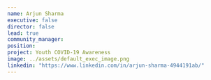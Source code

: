 ```yaml
---
name: Arjun Sharma
executive: false
director: false
lead: true
community_manager: 
position: 
project: Youth COVID-19 Awareness 
image: ../assets/default_exec_image.png
linkedin: "https://www.linkedin.com/in/arjun-sharma-4944191ab/"
---
```

